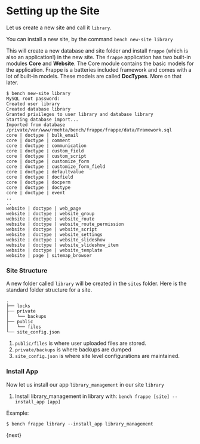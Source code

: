 # Setting up the Site

Let us create a new site and call it `library`.

You can install a new site, by the command `bench new-site library`

This will create a new database and site folder and install `frappe` (which is also an application!) in the new site. The `frappe` application has two built-in modules **Core** and **Website**. The Core module contains the basic models for the application. Frappe is a batteries included framework and comes with a lot of built-in models. These models are called **DocTypes**. More on that later.

	$ bench new-site library
	MySQL root password:
	Created user library
	Created database library
	Granted privileges to user library and database library
	Starting database import...
	Imported from database /private/var/www/rmehta/bench/frappe/frappe/data/Framework.sql
	core | doctype | bulk_email
	core | doctype | comment
	core | doctype | communication
	core | doctype | custom_field
	core | doctype | custom_script
	core | doctype | customize_form
	core | doctype | customize_form_field
	core | doctype | defaultvalue
	core | doctype | docfield
	core | doctype | docperm
	core | doctype | doctype
	core | doctype | event
	..
	..
	website | doctype | web_page
	website | doctype | website_group
	website | doctype | website_route
	website | doctype | website_route_permission
	website | doctype | website_script
	website | doctype | website_settings
	website | doctype | website_slideshow
	website | doctype | website_slideshow_item
	website | doctype | website_template
	website | page | sitemap_browser

### Site Structure

A new folder called `library` will be created in the `sites` folder. Here is the standard folder structure for a site.

	.
	├── locks
	├── private
	│   └── backups
	├── public
	│   └── files
	└── site_config.json

1. `public/files` is where user uploaded files are stored.
1. `private/backups` is where backups are dumped
1. `site_config.json` is where site level configurations are maintained.

### Install App

Now let us install our app `library_management` in our site `library`

1. Install library_management in library with: `bench frappe [site] --install_app [app]`

Example:

	$ bench frappe library --install_app library_management

{next}
